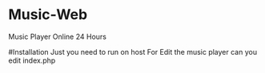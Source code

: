 # Music-Web
Music Player Online 24 Hours

#Installation
Just you need to run on host
For Edit the music player can you edit index.php
